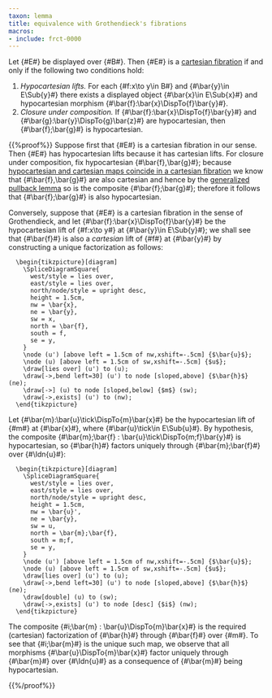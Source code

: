 ```yaml
---
taxon: lemma
title: equivalence with Grothendieck's fibrations
macros:
- include: frct-0000
---
```


Let {#E#} be displayed over {#B#}. Then {#E#} is a [cartesian fibration](frct-0002) if and only if the following two conditions hold:

1. *Hypocartesian lifts.* For each {#f:x\to y\in B#} and {#\bar{y}\in E\Sub{y}#} there
   exists a displayed object {#\bar{x}\in E\Sub{x}#} and hypocartesian morphism
   {#\bar{f}:\bar{x}\DispTo{f}\bar{y}#}.
2. *Closure under composition.* If {#\bar{f}:\bar{x}\DispTo{f}\bar{y}#} and
   {#\bar{g}:\bar{y}\DispTo{g}\bar{z}#} are hypocartesian, then {#\bar{f};\bar{g}#}
   is hypocartesian.

{{%proof%}}
Suppose first that {#E#} is a cartesian fibration in our sense. Then
{#E#} has hypocartesian lifts because it has cartesian lifts. For closure under composition, fix hypocartesian {#\bar{f},\bar{g}#}; because [hypocartesian and cartesian maps coincide in a cartesian fibration](frct-002C) we know that {#\bar{f},\bar{g}#} are also cartesian and hence by the [generalized pullback lemma](frct-001H) so is the composite {#\bar{f};\bar{g}#}; therefore it follows that {#\bar{f};\bar{g}#} is also hypocartesian.

Conversely, suppose that {#E#} is a cartesian fibration in the sense of Grothendieck, and let {#\bar{f}:\bar{x}\DispTo{f}\bar{y}#} be the hypocartesian lift of {#f:x\to y#} at {#\bar{y}\in E\Sub{y}#}; we shall see that {#\bar{f}#} is also a *cartesian* lift of {#f#} at {#\bar{y}#} by constructing a unique factorization as follows:
```render-latex
  \begin{tikzpicture}[diagram]
    \SpliceDiagramSquare{
      west/style = lies over,
      east/style = lies over,
      north/node/style = upright desc,
      height = 1.5cm,
      nw = \bar{x},
      ne = \bar{y},
      sw = x,
      north = \bar{f},
      south = f,
      se = y,
    }
    \node (u') [above left = 1.5cm of nw,xshift=-.5cm] {$\bar{u}$};
    \node (u) [above left = 1.5cm of sw,xshift=-.5cm] {$u$};
    \draw[lies over] (u') to (u);
    \draw[->,bend left=30] (u') to node [sloped,above] {$\bar{h}$} (ne);
    \draw[->] (u) to node [sloped,below] {$m$} (sw);
    \draw[->,exists] (u') to (nw);
  \end{tikzpicture}
```

Let {#\bar{m}:\bar{u}\tick\DispTo{m}\bar{x}#} be the hypocartesian lift of {#m#} at {#\bar{x}#}, where {#\bar{u}\tick\in E\Sub{u}#}. By hypothesis, the composite {#\bar{m};\bar{f} : \bar{u}\tick\DispTo{m;f}\bar{y}#} is hypocartesian, so {#\bar{h}#} factors uniquely through {#\bar{m};\bar{f}#} over {#\Idn{u}#}:

```render-latex
  \begin{tikzpicture}[diagram]
    \SpliceDiagramSquare{
      west/style = lies over,
      east/style = lies over,
      north/node/style = upright desc,
      height = 1.5cm,
      nw = \bar{u}',
      ne = \bar{y},
      sw = u,
      north = \bar{m};\bar{f},
      south = m;f,
      se = y,
    }
    \node (u') [above left = 1.5cm of nw,xshift=-.5cm] {$\bar{u}$};
    \node (u) [above left = 1.5cm of sw,xshift=-.5cm] {$u$};
    \draw[lies over] (u') to (u);
    \draw[->,bend left=30] (u') to node [sloped,above] {$\bar{h}$} (ne);
    \draw[double] (u) to (sw);
    \draw[->,exists] (u') to node [desc] {$i$} (nw);
  \end{tikzpicture}
```

The composite {#i;\bar{m} : \bar{u}\DispTo{m}\bar{x}#} is the required (cartesian) factorization of {#\bar{h}#} through {#\bar{f}#} over {#m#}. To see that {#i;\bar{m}#} is the unique such map, we observe that all morphisms {#\bar{u}\DispTo{m}\bar{x}#} factor uniquely through {#\bar{m}#} over {#\Idn{u}#} as a consequence of {#\bar{m}#} being hypocartesian.

{{%/proof%}}
